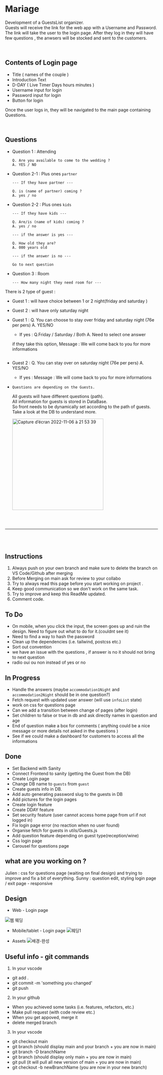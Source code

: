 # Mariage

Development of a GuestsList organizer.  
Guests will receive the link for the web app with a Username and Password.  
The link will take the user to the login page.
After they log in they will have few questions , the anwsers will be stocked and sent to the customers.

<br>

## Contents of Login page

- Title ( names of the couple )
- Introduction Text
- D-DAY ( Live Timer Days hours minutes )
- Username input for login
- Password input for login
- Button for login

Once the user logs in, they will be navigated to the main page containing Questions.

<br>

## Questions

- Question 1 : Attending

  ```
  Q. Are you available to come to the wedding ?
  A. YES / NO
  ```

- Question 2-1 : Plus ones `partner`

  ```
  --- If they have partner ---

  Q. is (name of partner) coming ?
  A. yes / no
  ```

- Question 2-2 : Plus ones `kids`

  ```
  --- If they have kids ---

  Q. Are/is (name of kids) coming ?
  A. yes / no

  --- if the answer is yes ---

  Q. How old they are?
  A. 000 years old

  --- if the answer is no ---

  Go to next question
  ```

- Question 3 : Room

  ```
  --- How many night they need room for ---
  ```

There is 2 type of guest :

- Guest 1 : will have choice between 1 or 2 night(friday and saturday )
- Guest 2 : will have only saturday night

- Guest 1 :
  Q. You can choose to stay over friday and saturday night (76e per pers)
  A. YES/NO

  - If yes :
    Q.Friday / Saturday / Both
    A. Need to select one answer

  if they take this option, Message : We will come back to you for more informations

  ```

  ```

- Guest 2 :
  Q. You can stay over on saturday night (76e per pers)
  A. YES/NO

  - If yes : Message : We will come back to you for more informations

- `Questions are depending on the Guests.`

  All guests will have different questions (path).<br>
  All information for guests is stored in DataBase.<br>
  So front needs to be dynamically set according to the path of guests. <br>
  Take a look at the DB to understand more.

  <img height="300" alt="Capture d’écran 2022-11-06 à 21 53 39" src="https://user-images.githubusercontent.com/104718280/200194691-d01dc231-bdc4-48f8-a402-afb85a62b782.png">

<br>
<br>

---

<br>
<br>

## Instructions

1. Always push on your own branch and make sure to delete the branch on VS Code/Github after merging
2. Before Merging on main ask for review to your collabo
3. Try to always read this page before you start working on project .
4. Keep good communication so we don't work on the same task.
5. Try to improve and keep this ReadMe updated.
6. Comment code.

## To Do

- On mobile, when you click the input, the screen goes up and ruin the design. Need to figure out what to do for it.(couldnt see it)
- Need to find a way to hash the password
- Clean up the dependencies (i.e. tailwind, postcss etc.)
- Sort out convention
- we have an issue with the questions , if answer is no it should not bring to next question
- radio oui ou non instead of yes or no

## In Progress

- Handle the answers (maybe `accommodation1Night` and `accommodation2Night` should be in one question?)
- Fetch request with updated user answer (will use `infoList` state)
- work on css for questions page
- Can we add a transition between change of pages (after login)
- Set children to false or true in db and ask directly names in question and age 
- End of question make a box for comments ( anything could be a nice message or more details not asked in the questions )
- See if we could make a dashboard for customers to access all the informations

## Done

- Set Backend with Sanity
- Connect Frontend to sanity (getting the Guest from the DB)
- Create Login page
- Change DB name to `guests` from `guest`
- Create guests info in DB.
- Add auto generating password slug to the guests in DB
- Add pictures for the login pages
- Create login feature
- Create DDAY feature
- Set security feature (user cannot access home page from url if not logged in)
- Fix login page error (no reaction when no user found)
- Organise fetch for guests in utils/Guests.js
- Add question feature depending on guest type(reception/wine)
- Css login page
- Carousel for questions page

## what are you working on ?

Julien : css for questions page (waiting on final design) and trying to improve and fix a bit of everything.
Sunny : question edit, styling login page / exit page - responsive

## Design

- Web - Login page

![웹 웨딩](https://user-images.githubusercontent.com/104718280/201543537-663d94ec-d99f-415a-9599-8fb86625f213.png)

- Mobile/tablet - Login page
  ![웨딩1](https://user-images.githubusercontent.com/104718280/201543569-578cead5-0d0c-4e0d-9786-9fea41c5f8e6.png)

- Assets
  ![배경-완성](https://user-images.githubusercontent.com/104718280/201543594-0db8a7a0-0e8f-42f6-8cc4-e34760e0bd0a.png)

## Useful info - git commands

1. <PUSH> In your vscode

- git add .
- git commit -m 'something you changed'
- git push

2. <MERGE> In your github

- When you achieved some tasks (i.e. features, refactors, etc.)
- Make pull request (with code review etc.)
- When you get appoved, merge it
- delete merged branch

3. <DELETE AND START AGAIN> In your vscode

- git checkout main
- git branch (should display main and your branch + you are now in main)
- git branch -D branchName
- git branch (should display only main + you are now in main)
- git pull (it will pull all new version of main + you are now in main)
- git checkout -b newBranchName (you are now in your new branch)
